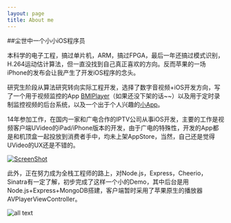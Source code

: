 ```yaml
---
layout: page
title: About me 
---
```



##尘世中一个小小iOS程序员

本科学的电子工程，搞过单片机，ARM，搞过FPGA，最后一年还搞过模式识别，H.264运动估计算法，但一直没找到自己真正喜欢的方向。反而苹果的一场iPhone的发布会让我产生了开发iOS程序的念头。

研究生阶段从算法研究转向实际工程开发，选择了数字音视频+iOS开发方向，写了一个用于视频监控的App [BMIPlayer](https://itunes.apple.com/us/app/from_appsios.net/id685249880?ign-mpt=uo%3D4)（如果还没下架的话~~）以及用于定时录制监控视频的后台系统，以及一个出于个人兴趣的[小App](https://www.appsmarts.com/app-store/iPhone-iPad/news/646231910_%E9%93%81%E5%98%B4%E8%80%81%E6%A2%81)。

14年参加工作，在国内一家和广电合作的IPTV公司从事iOS开发，主要的工作是视频客户端UVideo的iPad/iPhone版本的开发，由于广电的特殊性，开发的App都是和机顶盒一起投放到消费者手中，均未上架AppStore，当然，自己还是觉得UVideo的UX还是不错的。

[![ScreenShot](http://ww2.sinaimg.cn/large/dd869288jw1ewccnvi442j20sg0lc7bz.jpg)](http://youtu.be/U7fK5sQTP0c)

此外，正在努力成为全栈工程师的路上，对Node.js，Express，Cheerio，Sinatra有一定了解，初步完成了这样一个小的Demo，其中后台是用Node.js+Express+MongoDB搭建，客户端暂时采用了苹果原生的播放器AVPlayerViewController。

![all text](http://ww1.sinaimg.cn/large/dd869288jw1ewcdrb1rlog20l70g0e89.gif)


